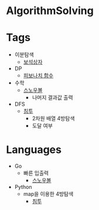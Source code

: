 # AlgorithmSolving

# Tags
- 이분탐색
  - [보석상자](백준/Silver/2792. 보석 상자)
- DP
  - [피보나치 함수](백준/Silver/1003. 피보나치 함수)
- 수학
  - [스노우볼](백준/Bronze/17950. 스노우볼)
    - 나머지 결과값 출력
- DFS
  - [침투](백준/Silver/13565. 침투)
    - 2차원 배열 4방탐색
    - 도달 여부


# Languages
- Go
  - 빠른 입출력
    - [스노우볼](백준/Bronze/17950. 스노우볼/스노우볼.go)
- Python
  - map을 이용한 4방탐색
    - [침투](백준/Silver/13565. 침투)
